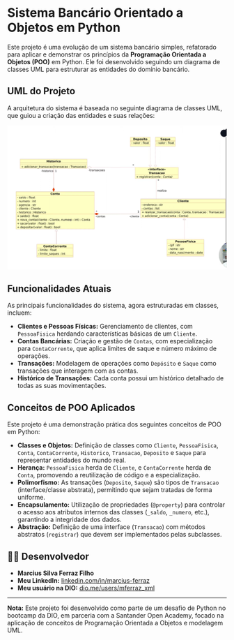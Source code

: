 # Sistema Bancário Orientado a Objetos em Python

Este projeto é uma evolução de um sistema bancário simples, refatorado para aplicar e demonstrar os princípios da **Programação Orientada a Objetos (POO)** em Python. Ele foi desenvolvido seguindo um diagrama de classes UML para estruturar as entidades do domínio bancário.

##  UML do Projeto

A arquitetura do sistema é baseada no seguinte diagrama de classes UML, que guiou a criação das entidades e suas relações:

![Diagrama UML do Sistema Bancário](https://raw.githubusercontent.com/ferrazmarcius/Modelando_o_Sistema_Bancario_em_POO_com_Python/main/assets/diagrama_uml_banco.png)

## Funcionalidades Atuais

As principais funcionalidades do sistema, agora estruturadas em classes, incluem:

* **Clientes e Pessoas Físicas:** Gerenciamento de clientes, com `PessoaFisica` herdando características básicas de um `Cliente`.
* **Contas Bancárias:** Criação e gestão de `Contas`, com especialização para `ContaCorrente`, que aplica limites de saque e número máximo de operações.
* **Transações:** Modelagem de operações como `Depósito` e `Saque` como transações que interagem com as contas.
* **Histórico de Transações:** Cada conta possui um histórico detalhado de todas as suas movimentações.

## Conceitos de POO Aplicados

Este projeto é uma demonstração prática dos seguintes conceitos de POO em Python:

* **Classes e Objetos:** Definição de classes como `Cliente`, `PessoaFisica`, `Conta`, `ContaCorrente`, `Historico`, `Transacao`, `Deposito` e `Saque` para representar entidades do mundo real.
* **Herança:** `PessoaFisica` herda de `Cliente`, e `ContaCorrente` herda de `Conta`, promovendo a reutilização de código e a especialização.
* **Polimorfismo:** As transações (`Deposito`, `Saque`) são tipos de `Transacao` (interface/classe abstrata), permitindo que sejam tratadas de forma uniforme.
* **Encapsulamento:** Utilização de propriedades (`@property`) para controlar o acesso aos atributos internos das classes (`_saldo`, `_numero`, etc.), garantindo a integridade dos dados.
* **Abstração:** Definição de uma interface (`Transacao`) com métodos abstratos (`registrar`) que devem ser implementados pelas subclasses.

## 🧑‍💻 Desenvolvedor

* **Marcius Silva Ferraz Filho**
* **Meu LinkedIn:** [linkedin.com/in/marcius-ferraz](https://www.linkedin.com/in/marcius-ferraz)
* **Meu usuário na DIO:** [dio.me/users/mferraz_xml](https://www.dio.me/users/mferraz_xml)

---

**Nota:** Este projeto foi desenvolvido como parte de um desafio de Python no bootcamp da DIO, em parceria com a Santander Open Academy, focado na aplicação de conceitos de Programação Orientada a Objetos e modelagem UML.
